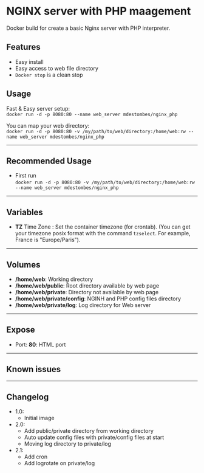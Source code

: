 # NGINX server with PHP maagement

Docker build for create a basic Nginx server with PHP interpreter.

## Features
 - Easy install
 - Easy access to web file directory
 - `Docker stop` is a clean stop 

## Usage
Fast & Easy server setup:  
  `docker run -d -p 8080:80 --name web_server mdestombes/nginx_php`

You can map your web directory:  
  `docker run -d -p 8080:80 -v /my/path/to/web/directory:/home/web:rw --name web_server mdestombes/nginx_php`

---

## Recommended Usage
 - First run  
  `docker run -d -p 8080:80 -v /my/path/to/web/directory:/home/web:rw --name web_server mdestombes/nginx_php`

---

## Variables
+ __TZ__
Time Zone : Set the container timezone (for crontab). (You can get your timezone posix format with the command `tzselect`. For example, France is "Europe/Paris").

---

## Volumes
+ __/home/web__: Working directory
+ __/home/web/public__: Root directory available by web page
+ __/home/web/private__: Directory not available by web page
+ __/home/web/private/config__: NGINH and PHP config files directory
+ __/home/web/private/log__: Log directory for Web server

---

## Expose
+ Port: __80__: HTML port

---

## Known issues

---

## Changelog
+ 1.0:
  - Initial image
+ 2.0:
  - Add public/private directory from working directory
  - Auto update config files with private/config files at start
  - Moving log directory to private/log
+ 2.1:
  - Add cron
  - Add logrotate on private/log
